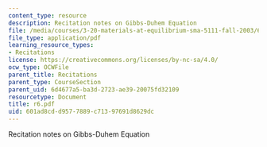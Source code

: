 ```yaml
---
content_type: resource
description: Recitation notes on Gibbs-Duhem Equation
file: /media/courses/3-20-materials-at-equilibrium-sma-5111-fall-2003/601ad8cdd9577889c71397691d8629dc_r6.pdf
file_type: application/pdf
learning_resource_types:
- Recitations
license: https://creativecommons.org/licenses/by-nc-sa/4.0/
ocw_type: OCWFile
parent_title: Recitations
parent_type: CourseSection
parent_uid: 6d4677a5-ba3d-2723-ae39-20075fd32109
resourcetype: Document
title: r6.pdf
uid: 601ad8cd-d957-7889-c713-97691d8629dc
---
```

Recitation notes on Gibbs-Duhem Equation